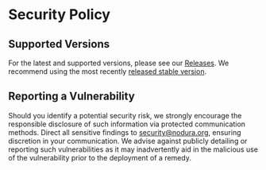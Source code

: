 # Security Policy

## Supported Versions

For the latest and supported versions, please see our [Releases](https://github.com/Nodura/Contower/releases/). We recommend using the most recently [released stable version](https://github.com/Nodura/Contower/releases/latest).

## Reporting a Vulnerability

Should you identify a potential security risk, we strongly encourage the responsible disclosure of such information via protected communication methods. Direct all sensitive findings to [security@nodura.org](mailto:security@nodura.org), ensuring discretion in your communication. We advise against publicly detailing or reporting such vulnerabilities as it may inadvertently aid in the malicious use of the vulnerability prior to the deployment of a remedy.
